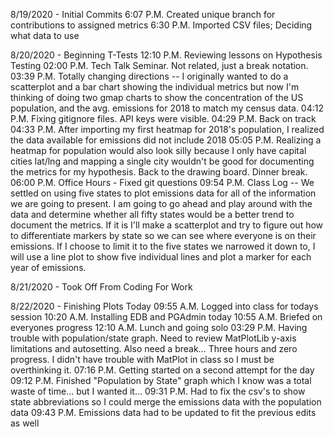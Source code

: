 8/19/2020 - Initial Commits
6:07 P.M. Created unique branch for contributions to assigned metrics
6:30 P.M. Imported CSV files; Deciding what data to use

8/20/2020 - Beginning T-Tests
12:10 P.M. Reviewing lessons on Hypothesis Testing
02:00 P.M. Tech Talk Seminar. Not related, just a break notation.
03:39 P.M. Totally changing directions -- I originally wanted to do a scatterplot and a bar chart showing the individual metrics but now I'm thinking of doing two gmap charts to show the concentration of the US population, and the avg. emissions for 2018 to match my census data.
04:12 P.M. Fixing gitignore files. API keys were visible.
04:29 P.M. Back on track
04:33 P.M. After importing my first heatmap for 2018's population, I realized the data available for emissions did not include 2018
05:05 P.M. Realizing a heatmap for population would also look silly because I only have capital cities lat/lng and mapping a single city wouldn't be good for documenting the metrics for my hypothesis. Back to the drawing board. Dinner break.
06:00 P.M. Office Hours - Fixed git questions 
09:54 P.M. Class Log -- We settled on using five states to plot emissions data for all of the information we are going to present. I am going to go ahead and play around with the data and determine whether all fifty states would be a better trend to document the metrics. If it is I'll make a scatterplot and try to figure out how to differentiate markers by state so we can see where everyone is on their emissions. If I choose to limit it to the five states we narrowed it down to, I will use a line plot to show five individual lines and plot a marker for each year of emissions.

8/21/2020 - Took Off From Coding For Work

8/22/2020 - Finishing Plots Today
09:55 A.M. Logged into class for todays session
10:20 A.M. Installing EDB and PGAdmin today
10:55 A.M. Briefed on everyones progress
12:10 A.M. Lunch and going solo
03:29 P.M. Having trouble with population/state graph. Need to review MatPlotLib y-axis limitations and autosetting. Also need a break... Three hours and zero progress. I didn't have trouble with MatPlot in class so I must be overthinking it.
07:16 P.M. Getting started on a second attempt for the day
09:12 P.M. Finished "Population by State" graph which I know was a total waste of time... but I wanted it...
09:31 P.M. Had to fix the csv's to show state abbreviations so I could merge the emissions data with the population data
09:43 P.M. Emissions data had to be updated to fit the previous edits as well